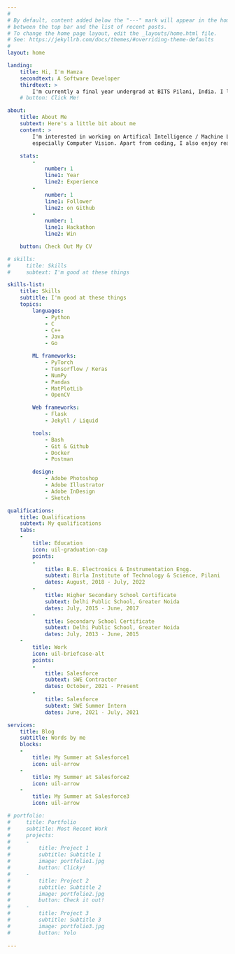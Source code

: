 ```yaml
---
#
# By default, content added below the "---" mark will appear in the home page
# between the top bar and the list of recent posts.
# To change the home page layout, edit the _layouts/home.html file.
# See: https://jekyllrb.com/docs/themes/#overriding-theme-defaults
#
layout: home

landing:
    title: Hi, I'm Hamza
    secondtext: A Software Developer
    thirdtext: >
        I'm currently a final year undergrad at BITS Pilani, India. I love working with code. This website is currently a work-in-progress. Please ignore any incom
    # button: Click Me!

about:
    title: About Me
    subtext: Here's a little bit about me 
    content: >
        I'm interested in working on Artifical Intelligence / Machine Learning Projects - 
        especially Computer Vision. Apart from coding, I also enjoy reading and writing.

    stats:
        -
            number: 1
            line1: Year
            line2: Experience
        -
            number: 1
            line1: Follower 
            line2: on Github
        -
            number: 1 
            line1: Hackathon
            line2: Win

    button: Check Out My CV

# skills:
#     title: Skills
#     subtext: I'm good at these things

skills-list:
    title: Skills
    subtitle: I'm good at these things
    topics:
        languages:
            - Python
            - C
            - C++
            - Java
            - Go

        ML frameworks:
            - PyTorch
            - Tensorflow / Keras
            - NumPy
            - Pandas
            - MatPlotLib
            - OpenCV

        Web frameworks:
            - Flask
            - Jekyll / Liquid

        tools:
            - Bash
            - Git & Github
            - Docker
            - Postman

        design:
            - Adobe Photoshop
            - Adobe Illustrator
            - Adobe InDesign
            - Sketch

qualifications:
    title: Qualifications
    subtext: My qualifications
    tabs:
    -
        title: Education
        icon: uil-graduation-cap
        points:
        -
            title: B.E. Electronics & Instrumentation Engg.
            subtext: Birla Institute of Technology & Science, Pilani
            dates: August, 2018 - July, 2022
        -
            title: Higher Secondary School Certificate
            subtext: Delhi Public School, Greater Noida
            dates: July, 2015 - June, 2017
        -
            title: Secondary School Certificate
            subtext: Delhi Public School, Greater Noida
            dates: July, 2013 - June, 2015
    -
        title: Work
        icon: uil-briefcase-alt
        points:
        -
            title: Salesforce
            subtext: SWE Contractor
            dates: October, 2021 - Present
        -
            title: Salesforce
            subtext: SWE Summer Intern
            dates: June, 2021 - July, 2021

services:
    title: Blog
    subtitle: Words by me
    blocks:
    -
        title: My Summer at Salesforce1
        icon: uil-arrow 
    -
        title: My Summer at Salesforce2
        icon: uil-arrow
    -
        title: My Summer at Salesforce3
        icon: uil-arrow

# portfolio:
#     title: Portfolio
#     subtitle: Most Recent Work
#     projects:
#     -
#         title: Project 1
#         subtitle: Subtitle 1
#         image: portfolio1.jpg
#         button: Clicky!
#     -
#         title: Project 2
#         subtitle: Subtitle 2
#         image: portfolio2.jpg
#         button: Check it out!
#     -
#         title: Project 3
#         subtitle: Subtitle 3
#         image: portfolio3.jpg
#         button: Yolo
     
---
```



